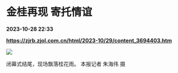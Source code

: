 # 金桂再现 寄托情谊

**2023-10-28 22:33**

**https://zjrb.zjol.com.cn/html/2023-10/29/content_3694403.htm**

![](https://zjrb.zjol.com.cn/images/2023-10/29/zjrb2023102900005v01b006.jpg)

闭幕式结尾，现场飘落桂花雨。 本报记者 朱海伟 摄